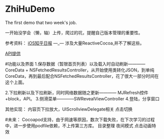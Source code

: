 # ZhiHuDemo
The first demo that two week's job.

一开始没学会（懒，轴）上传，爬过的坑，提醒自己版本管理的重要性。

参考资料：
[iOS知乎日报](https://github.com/gnou/FakeZhihuDaily) —_— 涉及大量ReactiveCocoa,并不了解这些。

[API提供](https://github.com/izzyleung/ZhihuDailyPurify/wiki/%E7%9F%A5%E4%B9%8E%E6%97%A5%E6%8A%A5-API-%E5%88%86%E6%9E%90)

#功能以及界面
1.保存数据（暂限首页列表）以及载入时自动刷新———— CoreData + NSFetchedResultsController，从开始使用类转化JSON，到单纯CoreData，再到最后配合NSFetchedResultsController，花了很大一部分时间在这个上面。

2.下拉刷新以及下拉刷新，同时网络数据随之更新———— MJRefresh控件+block，API。
3.侧滑菜单————SWRevealViewController
4.登陆，分享窗口

其他实现：
内容页下拉放大，UIScrollviewDelegate相关
点击切换

#未来：
Cocoapod支持，由于网速等原因，数次下载失败，在下次学习的过程中，进一步使用podfile依赖，不上传第三方库。
目录整理
夜间模式
点击动画特效
